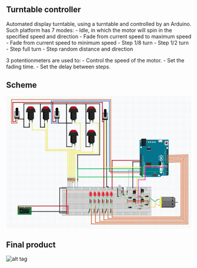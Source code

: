 ## Turntable controller
Automated display turntable, using a turntable and controlled by an Arduino. Such platform has 7 modes:
    - Idle, in which the motor will spin in the specified speed and direction
    - Fade from current speed to maximum speed
    - Fade from current speed to minimum speed
    - Step 1/8 turn
    - Step 1/2 turn
    - Step full turn
    - Step random distance and direction

3 potentionmeters are used to:
    - Control the speed of the motor.
    - Set the fading time.
    - Set the delay between steps.

## Scheme
![alt tag](/images/scheme.jpg?raw=true "Scheme")

## Final product
![alt tag](/images/final.jpg?raw=true "Final product")
